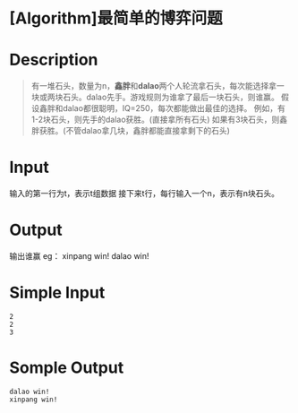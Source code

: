 # [Algorithm]最简单的博弈问题

# Description
> 有一堆石头，数量为n，**鑫胖**和**dalao**两个人轮流拿石头，每次能选择拿一块或两块石头。dalao先手。游戏规则为谁拿了最后一块石头，则谁赢。
> 假设鑫胖和dalao都很聪明，IQ=250，每次都能做出最佳的选择。
> 例如，有1-2块石头，则先手的dalao获胜。(直接拿所有石头)
> 如果有3块石头，则鑫胖获胜。(不管dalao拿几块，鑫胖都能直接拿剩下的石头)

# Input
输入的第一行为t，表示t组数据
接下来t行，每行输入一个n，表示有n块石头。
# Output
输出谁赢
eg：
xinpang win!
dalao win!

# Simple Input
```
2
2
3
```

# Somple Output
```
dalao win!
xinpang win!
```
